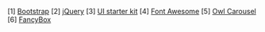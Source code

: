 [1] <a href="https://github.com/twbs/bootstrap">Bootstrap</a>
[2] <a href="https://github.com/jquery/jquery">jQuery</a>
[3] <a href="http://bootstrap-ecommerce.com/">UI starter kit</a>
[4] <a href="https://github.com/FortAwesome/Font-Awesome">Font Awesome</a>
[5] <a href="https://github.com/OwlCarousel2/OwlCarousel2">Owl Carousel</a>
[6] <a href="https://github.com/fancyapps/fancybox">FancyBox</a>